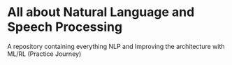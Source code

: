 # All about Natural Language and Speech Processing
A repository containing everything NLP and Improving the architecture with ML/RL (Practice Journey)   

                                     
